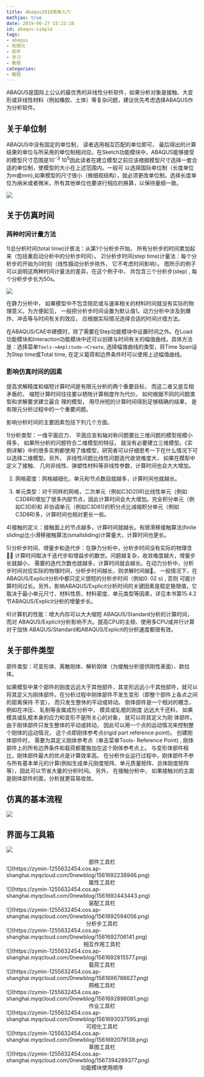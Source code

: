 ```yaml
---
title: Abaqus2018简单入门
mathjax: true
date: 2019-06-27 15:22:10
id: abaqus-simple
tags:
- abaqus
- 有限元
- 软件
- 学习
- 教程
categories:
- 教程
---
```


ABAQUS是国际上公认的最优秀的非线性分析软件，如果分析对象是接触、大变形或非线性材料（例如橡胶、土体）等复杂问题，建议优先考虑选择ABAQUS作为分析软件。

<!---more--->

## 关于单位制

ABAQUS中没有固定的单位制， 读者选用相互匹配的单位即可， 最后得出的计算结果的单位与所采用的单位制相对应。在Sketch功能模块中，ABAQUS能够接受的模型尺寸范围是$10^{-3}~10^5$因此读者在建立模型之前应该根据模型尺寸选择一套合适的单位制，使模型的大小在上述范围内。一般可 以选择国际单位制（长度单位为m或mm),如果模型的尺寸很小（微细观结构），就必须更改单位制，选择长度单位为纳米或者微米，所有其他单位也要进行相应的换算，以保待量纲一致。

![](https://zymin-1255632454.cos.ap-shanghai.myqcloud.com/0newblog/1561621164753.png)

## 关于仿真时间

### 两种时间计量方法
1)总分析时间(total time)计景法：从第1个分析步开始， 所有分析步的时间累加起来（包括重启动分析中的分析步时间）。
2)分析步时间(step time)计量法：每个分析步的开始为0时刻（线性摄动分析步除外， 它不考虑时间影响）。
图所示的例子可以说明这两种时间计量法的差异。在这个例子中， 共包含三个分析步(step) , 每个分析步步长为50s。

![](https://zymin-1255632454.cos.ap-shanghai.myqcloud.com/0newblog/1561625314899.png)

在静力分析中， 如果模型中不包含阻尼或与速率相关的材料时间就没有实际的物理意义。为方便起见， 一般把分析步时间设置为默认值1。动力分析中涉及到爆炸、冲击等与时间有关的效应， 应根据实际情况选择合适的时间计措方法。

在ABAQUS/CAE中建模时，除了需要在Step功能模块中设置时间之外。在Load功能模块和Interaction功能模块中还可以创建与时间有关的幅值曲线，具体方法是：选择菜单`Tools->Amplitude->Create`, 选择幅值曲线的类型，将Time Span设为Step time或Total time, 在定义载荷和边界条件时可以使用上述幅值曲线。

### 影响仿真时间的因素

提高求解精度和缩短计算时间是有限元分析的两个重要目标， 而这二者又是互相矛盾的， 缩短计算时间往往要以牺牲计算梢度作为代价。 如何根据不同的问题类型和求解要求建立最合 理的模型， 用尽卅短的计算时间得到足够精确的结果， 是有限元分析过程中的一个重要间题。

影响分析时间的主要因素包括下列几个方面。

1)分析类型：一维平面应力、 平面应变和轴对称问题要比三维问题的模型规模小得多， 如果所分析的问题符合二维模型的特征， 就没有必要建立三维模型。《实例详解》中的很多实例都使用了维模型，研究者可以仔细思考一下在什么情况下可以选择二维模型。另外， 非线性问题比线性问题迭代收敛难度大， 如果在模犁中定义了接触、 几何非线性、弹塑性材料等非线性参数，计算时间也会大大增加。

2)	网格密度：网格越细化，单元和节点数目就越多，计算时间也就越长。

3)	单元类型：对千同样的网格，二次单元（例如C3D20R)比线性单元（例如C3D8R)增加了很多内部节点，因此计算时间会大大增加。完全积分单元（例如C3D8)和 非协调单元（例如C3D81)的积分点比减缩积分单元（例如C3D8R)多，计算时间也相对更长一些。

4)接触的定义：接触面上的节点越多，计算时间就越长。有限滑移接触算法(finite sliding)比小滑移接触算法(smallsliding)计算量大，计算时间也更长。

5)分析步时间、增量步和迭代步：在静力分析中，分析步时间没有实际的物理含􀃈， 计算时间取决千迭代步和增益步的数世。问题越复杂，收敛难度越大，增量步长就越小， 需要的迭代次数也就越多，计算时间就会越长。在动力分析中，分析步时间对应实际的物理时间，分析步时间越长，则求解时间越􀁤。 一般情况下，在ABAQUS/Explicit分析中都只定义很短的分析步时间（例如0. 02 s) , 否则 可能计算时间过长。另外，影响ABAQUS/Explicit分析时间的关键因素是稳定极限值，它取决于最小单元尺寸、材料性质、材料密度、单元类型等因素，详见本书第15.4.2节ABAQUS/Explicit分析的增量步长。

6)计算机的性能：增大内存可以大大缩短 ABAQUS/Standard分析的计算时间，而对 ABAQUS/Explicit分析影响不大。提高CPU的主频、使用多CPU或并行计算对于加快 ABAQUS/Standard和ABAQUS/Explicit的分析速度都很有效。

## 关于部件类型

部件类型：可变形体、离散刚体、解析刚体（为接触分析提供刚性表面）、欧拉体。

如果模型中某个部件的刚度远远大于其他部件，其变形远远小千其他部件，就可以将其定义为刚体部件。在分析过程中刚体部件不发生变形（即整个部件上各点之间的距离保持 不变）， 而只发生整休的平动或转动。
刚体部件是一个相对的概念， 例如在冲压、 轧制等金属成形分析中， 模具或轧棍的刚度 远远大千还料， 如果模具或轧棍本身的应力和变形不是所关心的对象， 就可以将其定义为刚 体部件。
由于刚体部件只发生整体的平动或转动， 因此可以用一个点的运动情况来控制整个刚体的运动情况， 这个点即刚体参考点(rigid part reference point)。 创建刚体部件时， 需要为其定义刚体参考点（单击菜单Tools- Reference Point) , 刚体部件上的所有边界条件和载荷都要施加在这个刚体参考点上。
与变形体部件相比，刚体部件最大的优点是计算效率高。 在分析作业运行过程中，刚体部件不参与所有基本单元的计算(例如生成单元刚度矩阵、单元质量矩阵、总体刚度矩阵等），因此可以节省大量的分析时间。 另外， 在接触分析中， 如果接触对的主面是刚体部件的面，分析就更容易收敛。

## 仿真的基本流程

![](https://zymin-1255632454.cos.ap-shanghai.myqcloud.com/0newblog/1561622118424.png)

## 界面与工具箱

![](https://zymin-1255632454.cos.ap-shanghai.myqcloud.com/0newblog/1561691977714.png)

<center>部件工具栏</center>
![](https://zymin-1255632454.cos.ap-shanghai.myqcloud.com/0newblog/1561692238946.png)

<center>属性工具栏</center>
![](https://zymin-1255632454.cos.ap-shanghai.myqcloud.com/0newblog/1561692443443.png)

<center>装配工具栏</center>
![](https://zymin-1255632454.cos.ap-shanghai.myqcloud.com/0newblog/1561692594056.png)

<center>分析步工具栏</center>
![](https://zymin-1255632454.cos.ap-shanghai.myqcloud.com/0newblog/1561692706141.png)

<center>相互作用工具栏</center>
![](https://zymin-1255632454.cos.ap-shanghai.myqcloud.com/0newblog/1561692815577.png)

<center>载荷工具栏</center>
![](https://zymin-1255632454.cos.ap-shanghai.myqcloud.com/0newblog/1561698786627.png)

<center>网格工具栏</center>
![](https://zymin-1255632454.cos.ap-shanghai.myqcloud.com/0newblog/1561692898081.png)

<center>作业工具栏</center>
![](https://zymin-1255632454.cos.ap-shanghai.myqcloud.com/0newblog/1561693037595.png)

<center>可视化工具栏</center>
![](https://zymin-1255632454.cos.ap-shanghai.myqcloud.com/0newblog/1561692079138.png)

<center>草图工具栏</center>
![](https://zymin-1255632454.cos.ap-shanghai.myqcloud.com/0newblog/1567394289377.png)

<center>功能模块使用顺序</center>